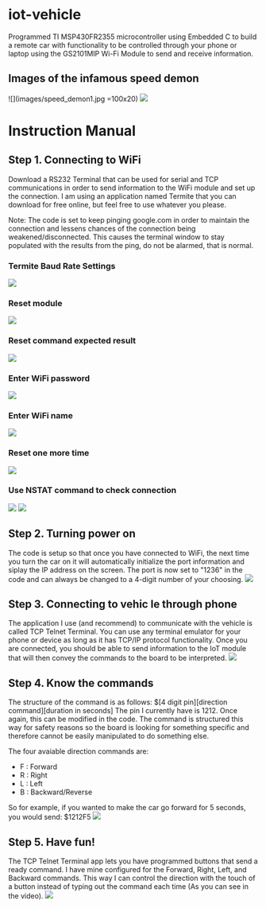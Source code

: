 # iot-vehicle
Programmed TI MSP430FR2355 microcontroller using Embedded C to build a remote car with functionality to be controlled through your phone or laptop using the GS2101MIP Wi-Fi Module to send and receive information.

## Images of the infamous speed demon
![](images/speed_demon1.jpg =100x20)
![](images/speed_demon2.jpg)


# Instruction Manual
## Step 1. Connecting to WiFi
Download a RS232 Terminal that can be used for serial and TCP communications in order to send information to the WiFi module and set up the connection. I am using an application named Termite that you can download for free online, but feel free to use whatever you please.

Note: The code is set to keep pinging google.com in order to maintain the connection and lessens chances of the connection being weakened/disconnected. This causes the terminal window to stay populated with the results from the ping, do not be alarmed, that is normal.

### Termite Baud Rate Settings
![](images/wifi_setup/termitesettings.PNG)

### Reset module
![](images/wifi_setup/resetterm.PNG)

### Reset command expected result
![](images/wifi_setup/resetresult.PNG)

### Enter WiFi password
![](images/wifi_setup/wifipassword.PNG)

### Enter WiFi name
![](images/wifi_setup/wifiname.PNG)

### Reset one more time
![](images/wifi_setup/resetresult.PNG)

### Use NSTAT command to check connection
![](images/wifi_setup/nstat.PNG)
![](images/wifi_setup/nstatresult.PNG)



## Step 2. Turning power on
The code is setup so that once you have connected to WiFi, the next time you turn the car on it will automatically initialize the port information and siplay the IP address on the screen. The port is now set to "1236" in the code and can always be changed to a 4-digit number of your choosing. 
![](images/poweron.gif)


## Step 3. Connecting to vehic le through phone
The application I use (and recommend) to communicate with the vehicle is called TCP Telnet Terminal. You can use any terminal emulator for your phone or device as long as it has TCP/IP protocol functionality. Once you are connected, you should be able to send information to the IoT module that will then convey the commands to the board to be interpreted. 
![](images/tcpconnect.gif)


## Step 4. Know the commands
The structure of the command is as follows: $\[4 digit pin\]\[direction command\]\[duration in seconds\]
The pin I currently have is 1212. Once again, this can be modified in the code. The command is structured this way for safety reasons so the board is looking for something specific and therefore cannot be easily manipulated to do something else. 

The four avaiable direction commands are:
- F : Forward
- R : Right
- L : Left
- B : Backward/Reverse

So for example, if you wanted to make the car go forward for 5 seconds, you would send: $1212F5
![](images/sendingcommands.gif)


## Step 5. Have fun!
The TCP Telnet Terminal app lets you have programmed buttons that send a ready command. I have mine configured for the Forward, Right, Left, and Backward commands. This way I can control the direction with the touch of a button instead of typing out the command each time \(As you can see in the video\).
![](images/movement.gif)

